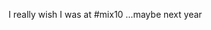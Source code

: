 <!--
id: 450672449
link: http://kevinisom.info/post/450672449/i-really-wish-i-was-at-mix10-maybe-next-year
slug: i-really-wish-i-was-at-mix10-maybe-next-year
date: Tue Mar 16 2010 10:28:43 GMT+1300 (NZDT)
raw: {"blog_name":"kevinisom","id":450672449,"post_url":"http://kevinisom.info/post/450672449/i-really-wish-i-was-at-mix10-maybe-next-year","slug":"i-really-wish-i-was-at-mix10-maybe-next-year","type":"text","date":"2010-03-15 21:28:43 GMT","timestamp":1268688523,"state":"published","format":"html","reblog_key":"0mz01B70","tags":[],"short_url":"http://tmblr.co/Zw68YyQtBT1","highlighted":[],"feed_item":"http://twitter.com/kev_nz/statuses/10534638393","from_feed_id":"650289","note_count":0,"title":null,"body":"<p>I really wish I was at #mix10 &#8230;maybe next year</p>"}
publish: 2010-03-016
tags: 
title: null
-->


I really wish I was at \#mix10 …maybe next year


